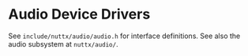 Audio Device Drivers
====================

See `include/nuttx/audio/audio.h` for interface definitions. See also
the audio subsystem at `nuttx/audio/`.
